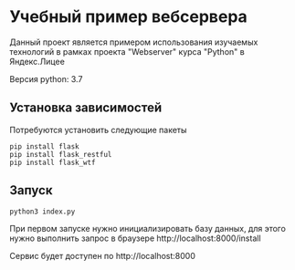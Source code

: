 # Учебный пример вебсервера



Данный проект является примером использования изучаемых 
технологий в рамках проекта "Webserver" курса "Python" в Яндекс.Лицее

Версия python: 3.7

## Установка зависимостей

Потребуются установить следующие пакеты
```
pip install flask
pip install flask_restful
pip install flask_wtf
```

## Запуск
```
python3 index.py
```
При первом запуске нужно инициализировать базу данных, для этого 
нужно выполнить запрос в браузере
http://localhost:8000/install

Сервис будет доступен по http://localhost:8000